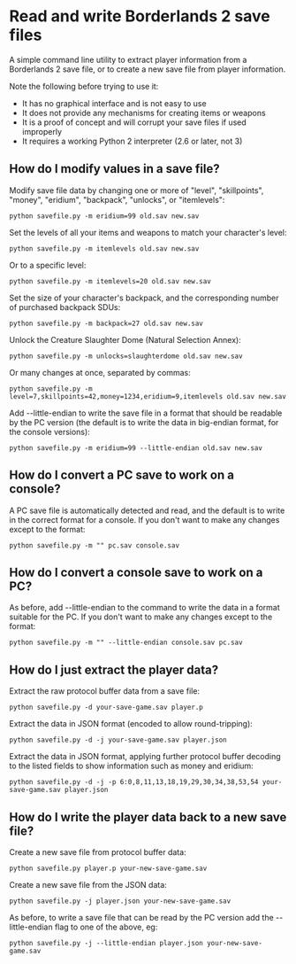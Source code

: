 # Read and write Borderlands 2 save files

A simple command line utility to extract player information from a Borderlands
2 save file, or to create a new save file from player information.

Note the following before trying to use it:

* It has no graphical interface and is not easy to use
* It does not provide any mechanisms for creating items or weapons
* It is a proof of concept and will corrupt your save files if used improperly
* It requires a working Python 2 interpreter (2.6 or later, not 3)

## How do I modify values in a save file?

Modify save file data by changing one or more of "level", "skillpoints",
"money", "eridium", "backpack", "unlocks", or "itemlevels":

    python savefile.py -m eridium=99 old.sav new.sav

Set the levels of all your items and weapons to match your character's level:

    python savefile.py -m itemlevels old.sav new.sav

Or to a specific level:

    python savefile.py -m itemlevels=20 old.sav new.sav

Set the size of your character's backpack, and the corresponding number of
purchased backpack SDUs:

    python savefile.py -m backpack=27 old.sav new.sav

Unlock the Creature Slaughter Dome (Natural Selection Annex):

    python savefile.py -m unlocks=slaughterdome old.sav new.sav

Or many changes at once, separated by commas:

    python savefile.py -m level=7,skillpoints=42,money=1234,eridium=9,itemlevels old.sav new.sav

Add --little-endian to write the save file in a format that should be readable
by the PC version (the default is to write the data in big-endian format, for
the console versions):

    python savefile.py -m eridium=99 --little-endian old.sav new.sav

## How do I convert a PC save to work on a console?

A PC save file is automatically detected and read, and the default is to write
in the correct format for a console.  If you don't want to make any changes
except to the format:

    python savefile.py -m "" pc.sav console.sav

## How do I convert a console save to work on a PC?

As before, add --little-endian to the command to write the data in a format
suitable for the PC.  If you don't want to make any changes except to the
format:

    python savefile.py -m "" --little-endian console.sav pc.sav

## How do I just extract the player data?

Extract the raw protocol buffer data from a save file:

    python savefile.py -d your-save-game.sav player.p

Extract the data in JSON format (encoded to allow round-tripping):

    python savefile.py -d -j your-save-game.sav player.json

Extract the data in JSON format, applying further protocol buffer decoding to
the listed fields to show information such as money and eridium:

    python savefile.py -d -j -p 6:0,8,11,13,18,19,29,30,34,38,53,54 your-save-game.sav player.json

## How do I write the player data back to a new save file?

Create a new save file from protocol buffer data:

    python savefile.py player.p your-new-save-game.sav

Create a new save file from the JSON data:

    python savefile.py -j player.json your-new-save-game.sav

As before, to write a save file that can be read by the PC version add the
--little-endian flag to one of the above, eg:

    python savefile.py -j --little-endian player.json your-new-save-game.sav
